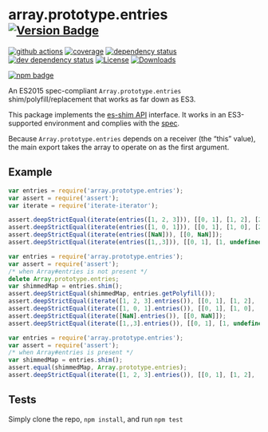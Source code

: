 # array.prototype.entries <sup>[![Version Badge][npm-version-svg]][package-url]</sup>

[![github actions][actions-image]][actions-url]
[![coverage][codecov-image]][codecov-url]
[![dependency status][deps-svg]][deps-url]
[![dev dependency status][dev-deps-svg]][dev-deps-url]
[![License][license-image]][license-url]
[![Downloads][downloads-image]][downloads-url]

[![npm badge][npm-badge-png]][package-url]

An ES2015 spec-compliant `Array.prototype.entries` shim/polyfill/replacement that works as far down as ES3.

This package implements the [es-shim API](https://github.com/es-shims/api) interface. It works in an ES3-supported environment and complies with the [spec](https://www.ecma-international.org/ecma-262/6.0/).

Because `Array.prototype.entries` depends on a receiver (the “this” value), the main export takes the array to operate on as the first argument.

## Example

```js
var entries = require('array.prototype.entries');
var assert = require('assert');
var iterate = require('iterate-iterator');

assert.deepStrictEqual(iterate(entries([1, 2, 3])), [[0, 1], [1, 2], [2, 3]]);
assert.deepStrictEqual(iterate(entries([1, 0, 1])), [[0, 1], [1, 0], [2, 1]]);
assert.deepStrictEqual(iterate(entries([NaN])), [[0, NaN]]);
assert.deepStrictEqual(iterate(entries([1,,3])), [[0, 1], [1, undefined], [2, 3]]);
```

```js
var entries = require('array.prototype.entries');
var assert = require('assert');
/* when Array#entries is not present */
delete Array.prototype.entries;
var shimmedMap = entries.shim();
assert.deepStrictEqual(shimmedMap, entries.getPolyfill());
assert.deepStrictEqual(iterate([1, 2, 3].entries()), [[0, 1], [1, 2], [2, 3]]);
assert.deepStrictEqual(iterate([1, 0, 1].entries()), [[0, 1], [1, 0], [2, 1]]);
assert.deepStrictEqual(iterate([NaN].entries()), [[0, NaN]]);
assert.deepStrictEqual(iterate([1,,3].entries()), [[0, 1], [1, undefined], [2, 3]]);
```

```js
var entries = require('array.prototype.entries');
var assert = require('assert');
/* when Array#entries is present */
var shimmedMap = entries.shim();
assert.equal(shimmedMap, Array.prototype.entries);
assert.deepStrictEqual(iterate([1, 2, 3].entries()), [[0, 1], [1, 2], [2, 3]]);
```

## Tests
Simply clone the repo, `npm install`, and run `npm test`

[package-url]: https://npmjs.org/package/array.prototype.entries
[npm-version-svg]: https://versionbadg.es/es-shims/Array.prototype.entries.svg
[deps-svg]: https://david-dm.org/es-shims/Array.prototype.entries.svg
[deps-url]: https://david-dm.org/es-shims/Array.prototype.entries
[dev-deps-svg]: https://david-dm.org/es-shims/Array.prototype.entries/dev-status.svg
[dev-deps-url]: https://david-dm.org/es-shims/Array.prototype.entries#info=devDependencies
[npm-badge-png]: https://nodei.co/npm/array.prototype.entries.png?downloads=true&stars=true
[license-image]: https://img.shields.io/npm/l/array.prototype.entries.svg
[license-url]: LICENSE
[downloads-image]: https://img.shields.io/npm/dm/array.prototype.entries.svg
[downloads-url]: https://npm-stat.com/charts.html?package=array.prototype.entries
[codecov-image]: https://codecov.io/gh/es-shims/Array.prototype.entries/branch/main/graphs/badge.svg
[codecov-url]: https://app.codecov.io/gh/es-shims/Array.prototype.entries/
[actions-image]: https://img.shields.io/endpoint?url=https://github-actions-badge-u3jn4tfpocch.runkit.sh/es-shims/Array.prototype.entries
[actions-url]: https://github.com/es-shims/Array.prototype.entries/actions
